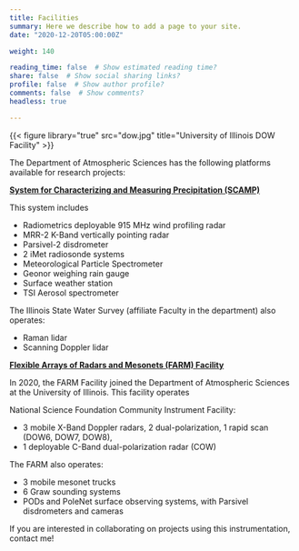 ```yaml
---
title: Facilities
summary: Here we describe how to add a page to your site.
date: "2020-12-20T05:00:00Z"

weight: 140

reading_time: false  # Show estimated reading time?
share: false  # Show social sharing links?
profile: false  # Show author profile?
comments: false  # Show comments?
headless: true

---
```

{{< figure library="true" src="dow.jpg" title="University of Illinois DOW Facility" >}}

The Department of Atmospheric Sciences has the following platforms available for research projects:

**[System for Characterizing and Measuring Precipitation (SCAMP)](https://atmos.illinois.edu/research/research-equipment/scamp)**

This system includes

- Radiometrics deployable 915 MHz wind profiling radar
- MRR-2 K-Band vertically pointing radar
- Parsivel-2 disdrometer
- 2 iMet radiosonde systems
- Meteorological Particle Spectrometer
- Geonor weighing rain gauge
- Surface weather station
- TSI Aerosol spectrometer

The Illinois State Water Survey (affiliate Faculty in the department) also operates:

- Raman lidar
- Scanning Doppler lidar

**[Flexible Arrays of Radars and Mesonets (FARM) Facility](https://farm.atmos.illinois.edu)**

In 2020, the FARM Facility joined the Department of Atmospheric Sciences at the University of Illinois.  This facility operates

National Science Foundation Community Instrument Facility:
- 3 mobile X-Band Doppler radars, 2 dual-polarization, 1 rapid scan (DOW6, DOW7, DOW8), 
- 1 deployable C-Band dual-polarization radar (COW)

The FARM also operates:
- 3 mobile mesonet trucks
- 6 Graw sounding systems
- PODs and PoleNet surface observing systems, with Parsivel disdrometers and cameras

If you are interested in collaborating on projects using this instrumentation, contact me!
